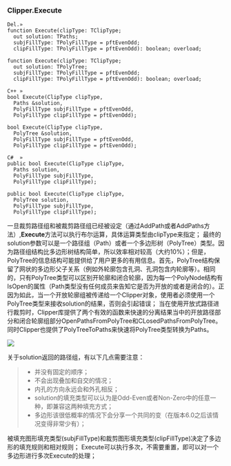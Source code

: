 ### **Clipper.Execute**

```
Del.»
function Execute(clipType: TClipType;
  out solution: TPaths;
  subjFillType: TPolyFillType = pftEvenOdd;
  clipFillType: TPolyFillType = pftEvenOdd): boolean; overload;

function Execute(clipType: TClipType;
  out solution: TPolyTree;
  subjFillType: TPolyFillType = pftEvenOdd;
  clipFillType: TPolyFillType = pftEvenOdd): boolean; overload;

C++ »
bool Execute(ClipType clipType,
  Paths &solution,
  PolyFillType subjFillType = pftEvenOdd,
  PolyFillType clipFillType = pftEvenOdd);

bool Execute(ClipType clipType,
  PolyTree &solution,
  PolyFillType subjFillType = pftEvenOdd,
  PolyFillType clipFillType = pftEvenOdd);

C#  »
public bool Execute(ClipType clipType,
  Paths solution,
  PolyFillType subjFillType,
  PolyFillType clipFillType);

public bool Execute(ClipType clipType,
  PolyTree solution,
  PolyFillType subjFillType,
  PolyFillType clipFillType);
```

一旦裁剪路径组和被裁剪路径组已经被设定（通过AddPath或者AddPaths方法）,**Execute**方法可以执行布尔运算，具体运算类型由clipType来指定；
最终的solution参数可以是一个路径组（Path）或者一个多边形树（PolyTree）类型。因为路径组结构比多边形树结构简单，所以效率相对较高（大约10%）；但是，PolyTree的信息结构可能提供给了用户更多的有用信息。首先，PolyTree结构保留了网状的多边形父子关系（例如外轮廓包含孔洞、孔洞包含内轮廓等）。相同的，只有PolyTree类型可以区别开轮廓和闭合轮廓，因为每一个PolyNode结构有IsOpen的属性（Path类型没有任何成员来告知它是否为开放的或者是闭合的）。正因为如此，当一个开放轮廓组被传递给一个Clipper对象，使用者必须使用一个PolyTree类型来接收solution的结果，否则会引起错误；
当在使用开放式路径进行裁剪时，Clipper库提供了两个有效的函数来快速的分离结果当中的开放路径部分和闭合轮廓组部分OpenPathsFromPolyTree和CLosedPathsFromPolyTree。同时Clipper也提供了PolyTreeToPaths来快速将PolyTree类型转换为Paths。

![](https://downloadflies.com/blog-img/common_edges.png)

关于solution返回的路径组，有以下几点需要注意：
> - 并没有固定的顺序；   
> - 不会出现叠加和自交的情况；   
> - 内孔的方向永远会和外孔相反；   
> - solution的填充类型可以认为是Odd-Even或者Non-Zero中的任意一种，即兼容这两种填充方式；   
> - 多边形该很低概率的情况下会分享一个共同的变（在版本6.0之后该情况变得非常少有）；     

被填充图形填充类型(subjFillType)和裁剪图形填充类型(clipFillType)决定了多边形的填充规则和相对规则；
Execute可以执行多次，不需要重置，即可以对一个多边形进行多次Execute的处理；